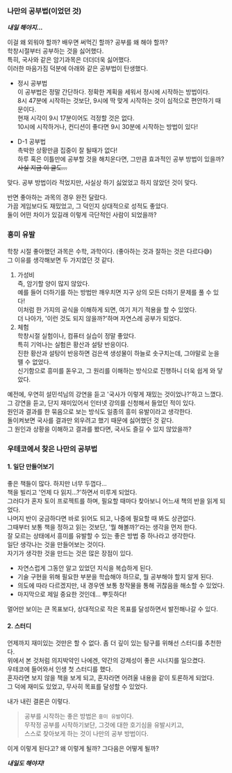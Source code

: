 ### 나만의 공부법(이었던 것)

***내일 해야지...***

이걸 왜 외워야 할까? 배우면 써먹긴 할까? 공부를 왜 해야 할까?<br>
학창시절부터 공부하는 것을 싫어했다.<br>
특히, 국사와 같은 암기과목은 더더더욱 싫어했다.<br>
이러한 마음가짐 덕분에 아래와 같은 공부법이 탄생했다.<br>

- 정시 공부법<br>
  이 공부법은 정말 간단하다. 정확한 계획을 세워서 정시에 시작하는 방법이다.<br>
  8시 47분에 시작하는 것보단, 9시에 딱 맞게 시작하는 것이 심적으로 편안하기 때문이다. <br>
  현재 시각이 9시 17분이어도 걱정할 것은 없다. <br>
  10시에 시작하거나, 컨디션이 좋다면 9시 30분에 시작하는 방법이 있다!<br>

- D-1 공부법<br>
  촉박한 상황만큼 집중이 잘 될때가 없다!<br>
  하루 혹은 이틀만에 공부할 것을 해치운다면, 그만큼 효과적인 공부 방법이 있을까?<br>
  ~~사실 지금 이 글도...~~


맞다. 공부 방법이라 적었지만, 사실상 하기 싫었었고 하지 않았던 것이 맞다.

반면 좋아하는 과목의 경우 완전 달랐다. <br>
가끔 게임보다도 재밌었고, 그 덕인지 상대적으로 성적도 좋았다.<br>
둘이 어떤 차이가 있길래 이렇게 극단적인 사람이 되었을까?<br>


### 흥미 유발
학창 시절 좋아했던 과목은 수학, 과학이다. (좋아하는 것과 잘하는 것은 다르다😅)<br>
그 이유를 생각해보면 두 가지였던 것 같다.<br>

1. 가성비<br>
   즉, 암기할 양이 많지 않았다.<br>
   예를 들어 더하기를 하는 방법만 깨우치면 지구 상의 모든 더하기 문제를 풀 수 있다!<br>
   이처럼 한 가지의 공식을 이해하게 되면, 여기 저기 적용을 할 수 있었다.<br>
   더 나아가, '이런 것도 되지 않을까?'하며 자연스레 공부가 되었다.
2. 체험<br>
   학창시절 실험이나, 컴퓨터 실습이 정말 좋았다. <br>
   특히 기억나는 실험은 황산과 설탕 반응이다.<br>
   진한 황산과 설탕이 반응하면 검은색 생성물이 하늘로 솟구치는데, 그야말로 눈을 뗄 수 없었다.<br>
   신기함으로 흥미를 돋우고, 그 원리를 이해하는 방식으로 진행하니 더욱 쉽게 와 닿았다.<br>

예전에, 우연히 설민석님의 강연을 듣고 '국사가 이렇게 재밌는 것이었나?'하고 느꼈다.<br>
그 강연을 듣고, 단지 재미있어서 인터넷 강의를 신청해서 들었던 적이 있다.<br>
원인과 결과를 한 묶음으로 보는 방식도 일종의 흥미 유발이라고 생각한다.<br>
돌이켜보면 국사를 결과만 외우려고 했기 때문에 싫어했던 것 같다.<br>
그 원인과 상황을 이해하고 결과를 봤다면, 국사도 즐길 수 있지 않았을까?

### 우테코에서 찾은 나만의 공부법
#### 1. 일단 만들어보기
좋은 책들이 많다. 하지만 너무 두껍다...<br>
책을 빌리고 '언제 다 읽지...?'하면서 미루게 되었다.<br>
그러다가 혼자 토이 프로젝트를 하며, 필요할 때마다 찾아보니 어느새 책의 반을 읽게 되었다.<br>
나머지 반이 궁금하다면 바로 읽어도 되고, 나중에 필요할 때 봐도 상관없다.<br>
그때부터 보통 책을 정하고 읽는 것보단, '뭘 해볼까?'라는 생각을 먼저 한다.<br>
잘 모르는 상태에서 흥미를 유발할 수 있는 좋은 방법 중 하나라고 생각한다.<br>
일단 생각나는 것을 만들어보는 것이다.<br>
자기가 생각한 것을 만드는 것은 많은 장점이 있다.<br>

- 자연스럽게 그동안 알고 있었던 지식을 복습하게 된다.
- 기술 구현을 위해 필요한 부분을 학습해야 하므로, 뭘 공부해야 할지 알게 된다.
- 의도에 따라 다르겠지만, 내 경우엔 보통 창작물을 통해 귀찮음을 해소할 수 있었다.
- 마지막으로 제일 중요한 것인데... 뿌듯하다!

멀어만 보이는 큰 목표보다, 상대적으로 작은 목표를 달성하면서 발전해나갈 수 있다.



#### 2. 스터디
언제까지 재미있는 것만은 할 수 없다. 좀 더 깊이 있는 탐구를 위해선 스터디를 추천한다.<br>
위에서 본 것처럼 의지박약인 나에겐, 약간의 강제성이 좋은 시너지를 일으켰다.<br>
우테코에 들어와서 인생 첫 스터디를 했다.<br>
혼자라면 보지 않을 책을 보게 되고, 혼자라면 어려울 내용을 같이 토론하게 되었다.<br>
그 덕에 재미도 있었고, 무사히 목표를 달성할 수 있었다.<br>

내가 내린 결론은 이렇다.

> 공부를 시작하는 좋은 방법은 `흥미 유발`이다.<br>
> 무작정 공부를 시작하기보단, 그것에 대한 호기심을 유발시키고,<br>
> 스스로 찾아보게 하는 것이 나만의 공부 방법이다.<br>

이게 이렇게 된다고? 왜 이렇게 될까? 그다음은 어떻게 될까?

***내일도 해야지!***
